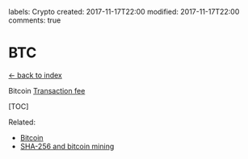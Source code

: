 labels: Crypto
created: 2017-11-17T22:00
modified: 2017-11-17T22:00
comments: true

# BTC

[← back to index](./index)

Bitcoin [Transaction fee](https://bitcoinfees.earn.com)

[TOC]

Related:

- [Bitcoin](/2017/05/bitcoin)
- [SHA-256 and bitcoin mining](/2016/09/sha256-bitcoin)

